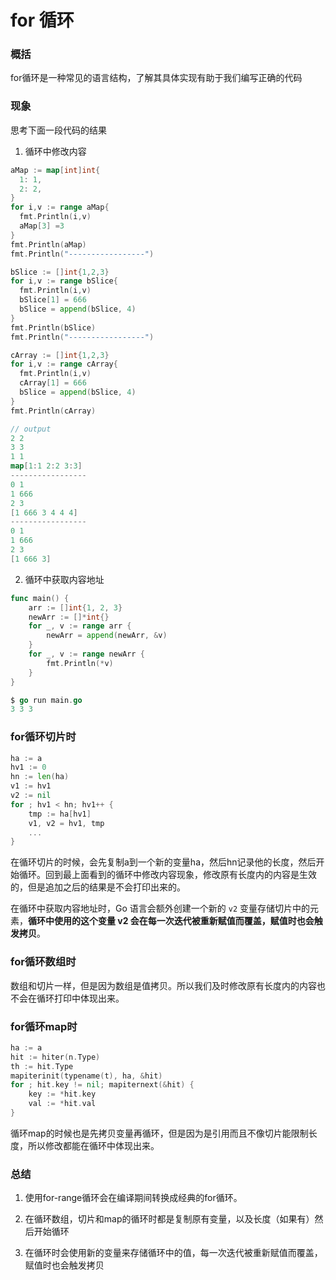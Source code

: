 # for 循环



### 概括

for循环是一种常见的语言结构，了解其具体实现有助于我们编写正确的代码



### 现象

思考下面一段代码的结果

1. 循环中修改内容

```go
aMap := map[int]int{
  1: 1,
  2: 2,
}
for i,v := range aMap{
  fmt.Println(i,v)
  aMap[3] =3
}
fmt.Println(aMap)
fmt.Println("-----------------")

bSlice := []int{1,2,3}
for i,v := range bSlice{
  fmt.Println(i,v)
  bSlice[1] = 666
  bSlice = append(bSlice, 4)
}
fmt.Println(bSlice)
fmt.Println("-----------------")

cArray := []int{1,2,3}
for i,v := range cArray{
  fmt.Println(i,v)
  cArray[1] = 666
  bSlice = append(bSlice, 4)
}
fmt.Println(cArray)

// output
2 2
3 3
1 1
map[1:1 2:2 3:3]
-----------------
0 1
1 666
2 3
[1 666 3 4 4 4]
-----------------
0 1
1 666
2 3
[1 666 3]

```

2. 循环中获取内容地址

```go
func main() {
	arr := []int{1, 2, 3}
	newArr := []*int{}
	for _, v := range arr {
		newArr = append(newArr, &v)
	}
	for _, v := range newArr {
		fmt.Println(*v)
	}
}

$ go run main.go
3 3 3
```



### for循环切片时

```go
ha := a
hv1 := 0
hn := len(ha)
v1 := hv1
v2 := nil
for ; hv1 < hn; hv1++ {
    tmp := ha[hv1]
    v1, v2 = hv1, tmp
    ...
}
```

在循环切片的时候，会先复制a到一个新的变量ha，然后hn记录他的长度，然后开始循环。回到最上面看到的循环中修改内容现象，修改原有长度内的内容是生效的，但是追加之后的结果是不会打印出来的。

在循环中获取内容地址时，Go 语言会额外创建一个新的 `v2` 变量存储切片中的元素，**循环中使用的这个变量 v2 会在每一次迭代被重新赋值而覆盖，赋值时也会触发拷贝**。



### for循环数组时

数组和切片一样，但是因为数组是值拷贝。所以我们及时修改原有长度内的内容也不会在循环打印中体现出来。



### for循环map时

```go
ha := a
hit := hiter(n.Type)
th := hit.Type
mapiterinit(typename(t), ha, &hit)
for ; hit.key != nil; mapiternext(&hit) {
    key := *hit.key
    val := *hit.val
}
```

循环map的时候也是先拷贝变量再循环，但是因为是引用而且不像切片能限制长度，所以修改都能在循环中体现出来。



### 总结

1. 使用for-range循环会在编译期间转换成经典的for循环。

2. 在循环数组，切片和map的循环时都是复制原有变量，以及长度（如果有）然后开始循环
3. 在循环时会使用新的变量来存储循环中的值，每一次迭代被重新赋值而覆盖，赋值时也会触发拷贝